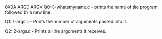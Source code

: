 0X0A ARGC ARGV
Q0: 0-whatsmyname.c - prints the name of the program followed by a new line.

Q1: 1-args.c - Prints the number of arguments passed into it.

Q2: 2-args.c - Prints all the arguments it receives.
